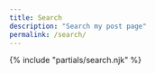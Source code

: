 ```yaml
---
title: Search
description: "Search my post page"
permalink: /search/
---
```


{% include "partials/search.njk" %}
